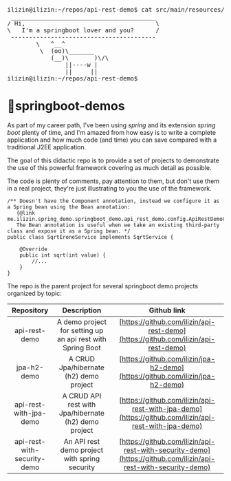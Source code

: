 <pre>
ilizin@ilizin:~/repos/api-rest-demo$ cat src/main/resources/banner.txt 
 ________________________________________
/ Hi,                                    \
\   I'm a springboot lover and you?      /
 ----------------------------------------
        \   ^__^
         \  (oo)\_______
            (__)\       )\/\
                ||----w |
                ||     ||
ilizin@ilizin:~/repos/api-rest-demo$
</pre>

# 🍃springboot-demos

As part of my career path, I've been using *spring* and its extension *spring boot* plenty of time, and I'm amazed from how easy is to write
a complete application and how much code (and time) you can save compared with a traditional J2EE application.

The goal of this didactic repo is to provide a set of projects to demonstrate the use of this powerful framework covering
as much detail as possible.

The code is plenty of comments, pay attention to them, but don't use them in a real project, they're just illustrating
to you the use of the framework.
```
/** Doesn't have the Component annotation, instead we configure it as a Spring bean using the Bean annotation:
   {@link me.ilizin.spring_demo.springboot_demo.api_rest_demo.config.ApiRestDemoConfig} 
   The Bean annotation is useful when we take an existing third-party class and expose it as a Spring bean. */
public class SqrtEroneService implements SqrtService {

    @Override
    public int sqrt(int value) {
        //...
    }
}
```

The repo is the parent project for several springboot demo projects organized by topic:

|         Repository          |                        Description                         |                                                        Github link                                                         |
|:---------------------------:|:----------------------------------------------------------:|:--------------------------------------------------------------------------------------------------------------------------:|
|        api-rest-demo        | A demo project for setting up an api rest with Spring Boot |                     [https://github.com/ilizin/api-rest-demo](https://github.com/ilizin/api-rest-demo)                     |
|         jpa-h2-demo         |           A CRUD Jpa/hibernate (h2) demo project           |                       [https://github.com/ilizin/jpa-h2-demo](https://github.com/ilizin/jpa-h2-demo)                       |
|   api-rest-with-jpa-demo    |    A CRUD API rest with Jpa/hibernate (h2) demo project    |            [https://github.com/ilizin/api-rest-with-jpa-demo](https://github.com/ilizin/api-rest-with-jpa-demo)            |
| api-rest-with-security-demo |       An API rest demo project with spring security        |             [https://github.com/ilizin/api-rest-with-security-demo](https://github.com/ilizin/api-rest-with-security-demo) |
